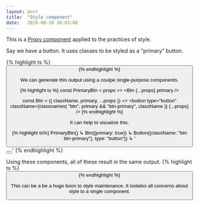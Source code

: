 ```yaml
---
layout: post
title:  "Style component"
date:   2016-08-18 10:03:00
---
```


This is a [Proxy component](./proxy-component) applied to the practices of style.

Say we have a button. It uses classes to be styled as a "primary" button.

{% highlight ts %}
<button type="button" className="btn btn-primary">
{% endhighlight %}

We can generate this output using a coulpe single-purpose components.

{% highlight ts %}
const PrimaryBtn = props =>
  <Btn {...props} primary />

const Btn = ({ className, primary, ...props }) =>
  <button
    type="button"
    className={classnames(
      "btn",
      primary && "btn-primary",
      className
    )}
    {...props}
  />
{% endhighlight %}

It can help to visualize this.

{% highlight ts%}
PrimaryBtn()
  ↳ Btn({primary: true})
    ↳ Button({className: "btn btn-primary"}, type: "button"})
      ↳ '<button type="button" class="btn btn-primary"></button>'
{% endhighlight %}

Using these components, all of these result in the same output.
{% highlight ts %}
<PrimaryBtn />
<Btn primary />
<button type="button" className="btn btn-primary" />
{% endhighlight %}

This can be a be a huge boon to style maintenance. It isolates all concerns about style to a single component.